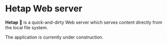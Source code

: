 # Hetap Web server

**Hetap** :beer: is a quick-and-dirty Web server which serves content directly
from the local file system.

The application is currently under construction.
